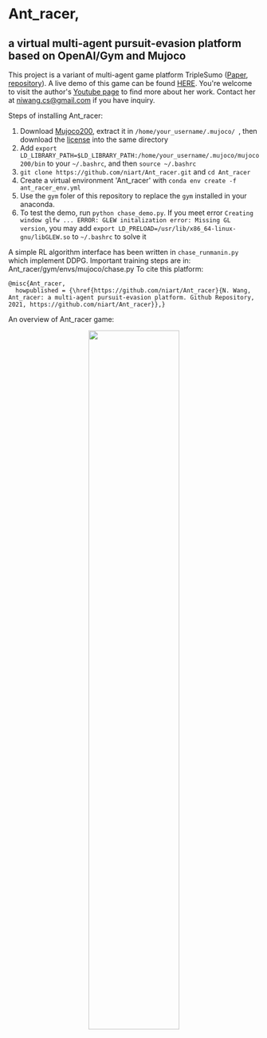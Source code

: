# Ant_racer, 
## a virtual multi-agent pursuit-evasion platform based on OpenAI/Gym and Mujoco
This project is a variant of multi-agent game platform TripleSumo ([Paper](https://link.springer.com/chapter/10.1007/978-3-031-15908-4_15), [repository]( https://github.com/niart/triplesumo)). 
A live demo of this game can be found [HERE](https://www.youtube.com/watch?v=egSRK1eWnf4). You're welcome to visit the author's [Youtube page](https://www.youtube.com/@intelligentautonomoussyste5467/videos) to find more about her work. Contact her at niwang.cs@gmail.com if you have inquiry.

Steps of installing Ant_racer:
1. Download [Mujoco200](https://www.roboti.us/download.html), extract it in 
   ```/home/your_username/.mujoco/ ```, then download the [license](https://www.roboti.us/license.html) into the same directory
2. Add ```export LD_LIBRARY_PATH=$LD_LIBRARY_PATH:/home/your_username/.mujoco/mujoco200/bin``` to your ```~/.bashrc```, and then ```source ~/.bashrc```
3. ```git clone https://github.com/niart/Ant_racer.git``` and ```cd Ant_racer```
4. Create a virtual environment 'Ant_racer' with ```conda env create -f ant_racer_env.yml```
5. Use the ```gym``` foler of this repository to replace the ```gym``` installed in your anaconda. 
6. To test the demo, run ```python chase_demo.py```. If you meet error ```Creating window glfw ... ERROR: GLEW initalization error: Missing GL version```, you may add ```export LD_PRELOAD=/usr/lib/x86_64-linux-gnu/libGLEW.so``` to ```~/.bashrc``` to solve it

A simple RL algorithm interface has been written in ```chase_runmanin.py``` which implement DDPG. Important training steps are in: Ant_racer/gym/envs/mujoco/chase.py
To cite this platform: 
```
@misc{Ant_racer,
  howpublished = {\href{https://github.com/niart/Ant_racer}{N. Wang, Ant_racer: a multi-agent pursuit-evasion platform. Github Repository, 2021, https://github.com/niart/Ant_racer}},} 
```  
An overview of Ant_racer game:
<p align="center">
<img src="https://github.com/niart/Ant_racer/blob/e65aa00da53000029a892883fec9e51d56977933/Screenshot%20from%202023-03-26%2001-01-37.png" width=60% height=60%>
</p>

